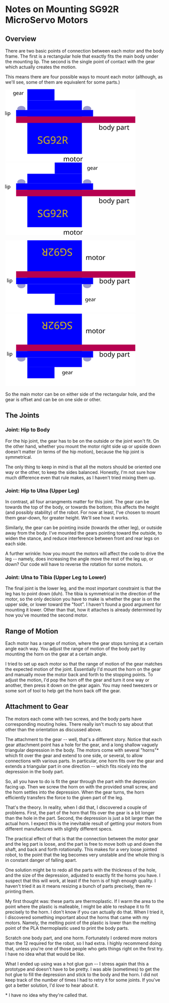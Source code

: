 # Notes on Mounting SG92R MicroServo Motors

## Overview

There are two basic points of connection between each motor and the body frame. The first is a rectangular hole that exactly fits the main body under the mounting lip. The second is the single point of contact with the gear which actually creates the motion.

This means there are four possible ways to mount each motor (although, as we'll see, some of them are equivalent for some parts.)

![motor upright gear on left](sg92r_mount1.svg)  ![motor upright gear on right](sg92r_mount2.svg)

![motor upside down gear on right](sg92r_mount3.svg)
![motor upside down gear on left](sg92r_mount4.svg)

So the main motor can be on either side of the rectangular hole, and the gear is offset and can be on one side or other.

## The Joints

### Joint: Hip to Body

For the hip joint, the gear has to be on the outside or the joint won't fit. On the other hand, whether you mount the motor right side up or upside down doesn't matter (in terms of the hip motion), because the hip joint is symmetrical.

The only thing to keep in mind is that all the motors should be oriented one way or the other, to keep the sides balanced. Honestly, I'm not sure how much difference even that rule makes, as I haven't tried mixing them up.

### Joint: Hip to Ulna (Upper Leg)

In contrast, all four arrangments matter for this joint. The gear can be towards the top of the body, or towards the bottom; this affects the height (and possibly stability) of the robot. For now at least, I've chosen to mount them gear-down, for greater height. We'll see how it works.

Similarly, the gear can be pointing inside (towards the other leg), or outside away from the body. I've mounted the gears pointing toward the outside, to widen the stance, and reduce interference between front and rear legs on each side.

A further wrinkle: how you mount the motors will affect the code to drive the leg -- namely, does increasing the angle move the rest of the leg up, or down? Our code will have to reverse the rotation for some motors.

### Joint: Ulna to Tibia (Upper Leg to Lower)

The final joint is the lower leg, and the most important constraint is that the leg has to point down (duh). The tibia is symmetrical in the direction of the motor, so the only decision you have to make is whether the gear is on the upper side, or lower toward the "foot". I haven't found a good argument for mounting it lower. Other than that, how it attaches is already determined by how you've mounted the second motor.

## Range of Motion

Each motor has a range of motion, where the gear stops turning at a certain angle each way. You adjust the range of motion of the body part by mounting the horn on the gear at a certain angle.

I tried to set up each motor so that the range of motion of the gear matches the expected motion of the joint. Essentially I'd mount the horn on the gear and manually move the motor back and forth to the stopping points. To adjust the motion, I'd pop the horn off the gear and turn it one way or another, then press it down on the gear again. You may need tweezers or some sort of tool to help get the horn back off the gear.

## Attachment to Gear

The motors each come with two screws, and the body parts have corresponding mouting holes. There really isn't much to say about that other than the orientation as discussed above.

The attachment to the gear -- well, that's a different story. Notice that each gear attachment point has a hole for the gear, and a long shallow vaguely triangular depression in the body. The motors come with several "horns"\* which fit over the gear and extend to one side, or several, to allow connections with various parts. In particular, one horn fits over the gear and extends a triangular part in one direction -- which fits nicely into the depression in the body part.

So, all you have to do is fit the gear through the part with the depression facing up. Then we screw the horn on with the provided small screw, and the horn settles into the depression. When the gear turns, the horn efficiently transfers the force to the given part of the leg.

That's the theory. In reality, when I did that, I discovered a couple of problems. First, the part of the horn that fits over the gear is a bit longer than the hole in the part. Second, the depression is just a bit larger than the actual horn. I expect this is the inevitable result of getting your motors from different manufactures with slightly different specs.

The practical effect of that is that the connection between the motor gear and the leg part is loose, and the part is free to move both up and down the shaft, and back and forth rotationally. This makes for a very loose jointed robot, to the point that the leg becomes very unstable and the whole thing is in constant danger of falling apart.

One solution might be to redo all the parts with the thickness of the hole, and the size of the depression, adjusted to exactly fit the horns you have. I suspect that this will work, at least if the horn is of high enough quality. I haven't tried it as it means resizing a bunch of parts precisely, then re-printing them.

My first thought was: these parts are thermoplastic. If I warm the area to the point where the plastic is malleable, I might be able to reshape it to fit precisely to the horn. I don't know if you can actually do that. When I tried it, I discovered something important about the horns that came with my motors. Namely, the melting point of the plastic is lower than the melting point of the PLA thermoplastic used to print the body parts.

Scratch one body part, and one horm. Fortunately I ordered more motors than the 12 required for the robot, so I had extra. I highly recommend doing that, unless you're one of those people who gets things right on the first try. I have no idea what that would be like.

What I ended up using was a hot glue gun -- I stress again that this a prototype and doesn't have to be pretty. I was able (sometimes) to get the hot glue to fill the depression and stick to the body and the horn. I did not keep track of the number of times I had to retry it for some joints. If you've got a better solution, I'd _love_ to hear about it.


\* I have no idea why they're called that.
